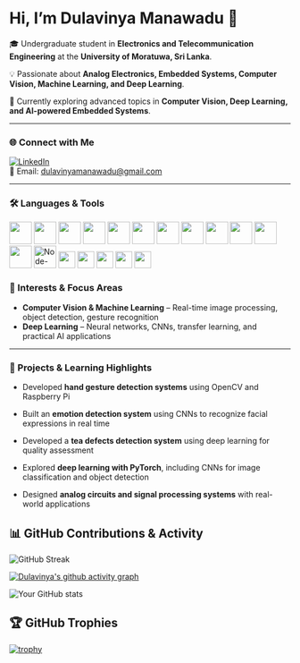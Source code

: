 # Hi, I’m Dulavinya Manawadu 👋

🎓 Undergraduate student in **Electronics and Telecommunication Engineering** at the **University of Moratuwa, Sri Lanka**.  

💡 Passionate about **Analog Electronics, Embedded Systems, Computer Vision, Machine Learning, and Deep Learning**.  

🌱 Currently exploring advanced topics in **Computer Vision, Deep Learning, and AI-powered Embedded Systems**.

---

### 🌐 Connect with Me

[![LinkedIn](https://img.shields.io/badge/LinkedIn-blue?style=flat&logo=linkedin)](https://www.linkedin.com/in/dulavinya-manawadu-2ab7742b9/)  
📧 Email: [dulavinyamanawadu@gmail.com](mailto:dulavinyamanawadu@gmail.com)

---

### 🛠️ Languages & Tools
<p align="left">
  <!-- Devicon icons -->
  <img src="https://cdn.jsdelivr.net/gh/devicons/devicon/icons/c/c-original.svg" width="40"/>
  <img src="https://cdn.jsdelivr.net/gh/devicons/devicon/icons/cplusplus/cplusplus-original.svg" width="40"/>
  <img src="https://cdn.jsdelivr.net/gh/devicons/devicon/icons/java/java-original.svg" width="40"/>
  <img src="https://cdn.jsdelivr.net/gh/devicons/devicon/icons/python/python-original.svg" width="40"/>
  <img src="https://cdn.jsdelivr.net/gh/devicons/devicon/icons/pytorch/pytorch-original.svg" width="40"/>
  <img src="https://cdn.jsdelivr.net/gh/devicons/devicon/icons/opencv/opencv-original.svg" width="40"/>
  <img src="https://cdn.jsdelivr.net/gh/devicons/devicon/icons/matlab/matlab-original.svg" width="40"/>
  <img src="https://cdn.jsdelivr.net/gh/devicons/devicon/icons/latex/latex-original.svg" width="40"/>
  <img src="https://cdn.jsdelivr.net/gh/devicons/devicon/icons/raspberrypi/raspberrypi-original.svg" width="40"/>
  <img src="https://cdn.jsdelivr.net/gh/devicons/devicon/icons/arduino/arduino-original.svg" width="40"/>
  <img src="https://cdn.jsdelivr.net/gh/devicons/devicon/icons/jupyter/jupyter-original.svg" width="40"/>
  <img src="https://cdn.jsdelivr.net/gh/devicons/devicon/icons/vscode/vscode-original.svg" width="40"/>

  <!-- Node-RED -->
  <img src="https://nodered.org/about/resources/media/node-red-icon.svg" width="40" alt="Node-RED"/>

  <!-- Text-style placeholders -->
  <img src="https://img.shields.io/badge/MQTT-333333?style=for-the-badge&logoColor=white" height="30" />
  <img src="https://img.shields.io/badge/Quartus%20Prime-333333?style=for-the-badge&logoColor=white" height="30" />
  <img src="https://img.shields.io/badge/Verilog%20HDL-333333?style=for-the-badge&logoColor=white" height="30" />
  <img src="https://img.shields.io/badge/SolidWorks-333333?style=for-the-badge&logoColor=white" height="30" />
  <img src="https://img.shields.io/badge/Altium%20Designer-333333?style=for-the-badge&logoColor=white" height="30" />
</p>


### 🚀 Interests & Focus Areas


- **Computer Vision & Machine Learning** – Real-time image processing, object detection, gesture recognition  
- **Deep Learning** – Neural networks, CNNs, transfer learning, and practical AI applications  


---
### 🌟 Projects & Learning Highlights

- Developed **hand gesture detection systems** using OpenCV and Raspberry Pi  

- Built an **emotion detection system** using CNNs to recognize facial expressions in real time  
- Developed a **tea defects detection system** using deep learning for quality assessment  
- Explored **deep learning with PyTorch**, including CNNs for image classification and object detection  
- Designed **analog circuits and signal processing systems** with real-world applications  


## 📊 GitHub Contributions & Activity



![GitHub Streak](https://streak-stats.demolab.com?user=Dulavinya&theme=radical&hide_border=true)


[![Dulavinya's github activity graph](https://github-readme-activity-graph.vercel.app/graph?username=Dulavinya&theme=react-dark)](https://github.com/ashutosh00710/github-readme-activity-graph)

![Your GitHub stats](https://github-readme-stats.vercel.app/api?username=Dulavinya&show_icons=true&theme=radical)
## 🏆 GitHub Trophies

[![trophy](https://github-profile-trophy.vercel.app/?username=Dulavinya&theme=onedark&row=1&column=7&title=Stars,Followers,Commits,PullRequest,Issues,Repositories,Experience)](https://github.com/ryo-ma/github-profile-trophy)

